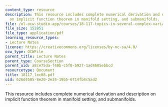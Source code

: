 ```yaml
---
content_type: resource
description: This resource includes complete numerical derivation and description
  on implicit function theorem in manifold setting, and submanifolds.
file: /ol-ocw-studio-app/courses/18-117-topics-in-several-complex-variables-spring-2005/626d45058e202e3419b56714fb4c5ad2_18117_lec08.pdf
file_size: 152851
file_type: application/pdf
learning_resource_types:
- Lecture Notes
license: https://creativecommons.org/licenses/by-nc-sa/4.0/
ocw_type: OCWFile
parent_title: Lecture Notes
parent_type: CourseSection
parent_uid: a8ce75da-f40b-c5f0-b927-1ad4605ebbcd
resourcetype: Document
title: 18117_lec08.pdf
uid: 626d4505-8e20-2e34-19b5-6714fb4c5ad2
---
```

This resource includes complete numerical derivation and description on implicit function theorem in manifold setting, and submanifolds.